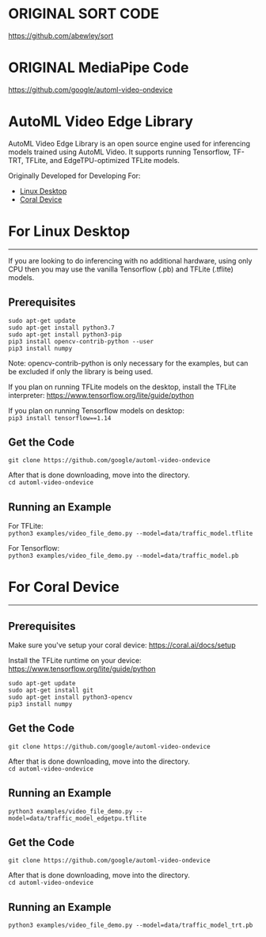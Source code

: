 # ORIGINAL SORT CODE
https://github.com/abewley/sort

# ORIGINAL MediaPipe Code
https://github.com/google/automl-video-ondevice


# AutoML Video Edge Library

AutoML Video Edge Library is an open source engine used for inferencing models
trained using AutoML Video. It supports running Tensorflow, TF-TRT, TFLite, and
EdgeTPU-optimized TFLite models.

Originally Developed for Developing For:

* [Linux Desktop](#for-linux-desktop)
* [Coral Device](#for-coral-device)

# For Linux Desktop
-------------------

If you are looking to do inferencing with no additional hardware, using only CPU
then you may use the vanilla Tensorflow (.pb) and TFLite (.tflite) models.

## Prerequisites

```
sudo apt-get update
sudo apt-get install python3.7
sudo apt-get install python3-pip
pip3 install opencv-contrib-python --user
pip3 install numpy
```

Note: opencv-contrib-python is only necessary for the examples, but can be
excluded if only the library is being used.

If you plan on running TFLite models on the desktop, install the TFLite
interpreter: https://www.tensorflow.org/lite/guide/python

If you plan on running Tensorflow models on desktop:  
`pip3 install tensorflow==1.14`

## Get the Code

`git clone https://github.com/google/automl-video-ondevice`

After that is done downloading, move into the directory.  
`cd automl-video-ondevice`

## Running an Example

For TFLite:  
`python3 examples/video_file_demo.py --model=data/traffic_model.tflite`

For Tensorflow:  
`python3 examples/video_file_demo.py --model=data/traffic_model.pb`

# For Coral Device
-------------------

## Prerequisites

Make sure you've setup your coral device:
https://coral.ai/docs/setup

Install the TFLite runtime on your device:
https://www.tensorflow.org/lite/guide/python

```
sudo apt-get update
sudo apt-get install git
sudo apt-get install python3-opencv
pip3 install numpy
```

## Get the Code

`git clone https://github.com/google/automl-video-ondevice`

After that is done downloading, move into the directory.  
`cd automl-video-ondevice`

## Running an Example

`python3 examples/video_file_demo.py --model=data/traffic_model_edgetpu.tflite`


## Get the Code

`git clone https://github.com/google/automl-video-ondevice`

After that is done downloading, move into the directory.  
`cd automl-video-ondevice`

## Running an Example

`python3 examples/video_file_demo.py --model=data/traffic_model_trt.pb`
